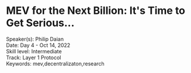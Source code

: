 # MEV for the Next Billion: It's Time to Get Serious...

Speaker(s): Philip Daian  
Date: Day 4 - Oct 14, 2022  
Skill level: Intermediate  
Track: Layer 1 Protocol  
Keywords: mev,decentralizaton,research  
